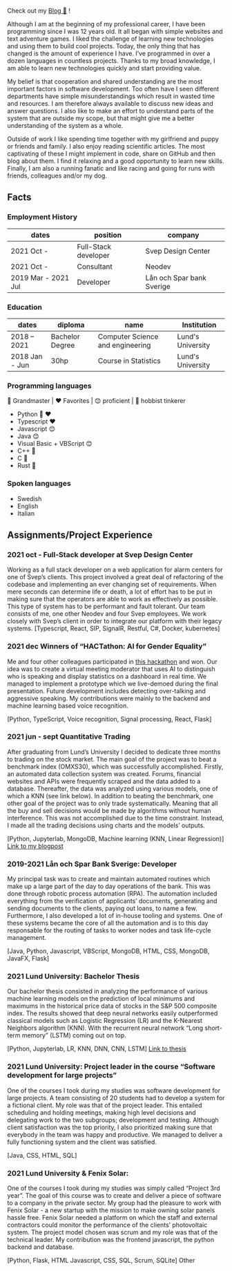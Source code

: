 Check out my [Blog 📝](https://blog.nicolo.io) !

Although I am at the beginning of my professional career, I have been programming since I was 12 years old. It all began with simple websites and text adventure games. I liked the challenge of learning new technologies and using them to build cool projects. Today, the only thing that has changed is the amount of experience I have. I’ve programmed in over a dozen languages in countless projects. Thanks to my broad knowledge, I am able to learn new technologies quickly and start providing value.

My belief is that cooperation and shared understanding are the most important factors in software development. Too often have I seen different departments have simple misunderstandings which result in wasted time and resources. I am therefore always available to discuss new ideas and answer questions. I also like to make an effort to understand parts of the system that are outside my scope, but that might give me a better understanding of the system as a whole.

Outside of work I like spending time together with my girlfriend and puppy or friends and family. I also enjoy reading scientific articles. The most captivating of these I might implement in code, share on GitHub and then blog about them. I find it relaxing and a good opportunity to learn new skills. Finally, I am also a running fanatic and like racing and going for runs with friends, colleagues and/or my dog.

## Facts

### Employment History

| dates               | position             | company                   |
| ------------------- | -------------------- | ------------------------- |
| 2021 Oct -          | Full-Stack developer | Svep Design Center        |
| 2021 Oct -          | Consultant           | Neodev                    |
| 2019 Mar - 2021 Jul | Developer            | Lån och Spar bank Sverige |

### Education

| dates          | diploma         | name                             | Institution       |
| -------------- | --------------- | -------------------------------- | ----------------- |
| 2018 – 2021    | Bachelor Degree | Computer Science and engineering | Lund's University |
| 2018 Jan - Jun | 30hp            | Course in Statistics             | Lund's University |

### Programming languages

🧙 Grandmaster | ❤️ Favorites | 😊 proficient | 🔧 hobbist tinkerer

- Python 🧙 ️❤
- Typescript ❤️
- Javascript 😊
- Java 😊
- Visual Basic + VBScript 😊
- C++ 🔧
- C 🔧
- Rust 🔧

### Spoken languages

- Swedish
- English
- Italian

## Assignments/Project Experience

### 2021 oct - Full-Stack developer at Svep Design Center

Working as a full stack developer on a web application for alarm centers for one of Svep’s clients. This project involved a great deal of refactoring of the codebase and implementing an ever changing set of requirements. When mere seconds can determine life or death, a lot of effort has to be put in making sure that the operators are able to work as effectively as possible. This type of system has to be performant and fault tolerant. Our team consists of me, one other Neodev and four Svep employees. We work closely with Svep’s client in order to integrate our platform with their legacy systems.
[Typescript, React, SIP, SignalR, Restful, C#, Docker, kubernetes]

### 2021 dec Winners of “HACTathon: AI for Gender Equality”
Me and four other colleagues participated in [this hackathon](https://www.vinnova.se/en/events-calendar/2020/12/hactathon-ai-for-gender-equality/) and won. Our idea was to create a virtual meeting moderator that uses AI to distinguish who is speaking and display statistics on a dashboard in real time. We managed to implement a prototype which we live-demoed during the final presentation. Future development includes detecting over-talking and aggressive speaking. My contributions were mainly to the backend and machine learning based voice recognition.

[Python, TypeScript, Voice recognition, Signal processing, React, Flask]

### 2021 jun - sept Quantitative Trading

After graduating from Lund’s University I decided to dedicate three months to trading on the stock market. The main goal of the project was to beat a benchmark index (OMXS30), which was successfully accomplished. Firstly, an automated data collection system was created. Forums, financial websites and APIs were frequently scraped and the data added to a database. Thereafter, the data was analyzed using various models, one of which a KNN (see link below). In addition to beating the benchmark, one other goal of the project was to only trade systematically. Meaning that all the buy and sell decisions would be made by algorithms without human interference. This was not accomplished due to the time constraint. Instead, I made all the trading decisions using charts and the models’ outputs.

[Python, Jupyterlab, MongoDB, Machine learning (KNN, Linear Regression)] [Link to my blogpost](https://blog.nicolo.io/finance/analysis/2021/07/09/Support-Resistance.html)

### 2019-2021 Lån och Spar Bank Sverige: Developer

My principal task was to create and maintain automated routines which make up a large part of the day to day operations of the bank. This was done through robotic process automation (RPA). The automation included everything from the verification of applicants’ documents, generating and sending documents to the clients, paying out loans, to name a few. Furthermore, I also developed a lot of in-house tooling and systems. One of these systems became the core of all the automation and is to this day responsable for the routing of tasks to worker nodes and task life-cycle management.

[Java, Python, Javascript, VBScript, MongoDB, HTML, CSS, MongoDB, JavaFX, Flask]

### 2021 Lund University: Bachelor Thesis

Our bachelor thesis consisted in analyzing the performance of various machine learning models on the prediction of local minimums and maximums in the historical price data of stocks in the S&P 500 composite index. The results showed that deep neural networks easily outperformed classical models such as Logistic Regression (LR) and the K-Nearest Neighbors algorithm (KNN). With the recurrent neural network “Long short-term memory” (LSTM) coming out on top.

[Python, Jupyterlab, LR, KNN, DNN, CNN, LSTM] [Link to thesis](http://lup.lub.lu.se/student-papers/record/9065850)

### 2021 Lund University: Project leader in the course “Software development for large projects”

One of the courses I took during my studies was software development for large projects. A team consisting of 20 students had to develop a system for a fictional client. My role was that of the project leader. This entailed scheduling and holding meetings, making high level decisions and delegating work to the two subgroups; development and testing. Although client satisfaction was the top priority, I also prioritized making sure that everybody in the team was happy and productive. We managed to deliver a fully functioning system and the client was satisfied.

[Java, CSS, HTML, SQL]

### 2021 Lund University & Fenix Solar:

One of the courses I took during my studies was simply called “Project 3rd year”. The goal of this course was to create and deliver a piece of software to a company in the private sector. My group had the pleasure to work with Fenix Solar - a new startup with the mission to make owning solar panels hassle free. Fenix Solar needed a platform on which the staff and external contractors could monitor the performance of the clients’ photovoltaic system. The project model chosen was scrum and my role was that of the technical leader. My contribution was the frontend javascript, the python backend and database.

[Python, Flask, HTML Javascript, CSS, SQL, Scrum, SQLite]
Other
